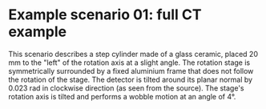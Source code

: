 # Example scenario 01: full CT example

This scenario describes a step cylinder made of a glass ceramic, placed 20 mm to the "left" of the rotation axis at a slight angle. The rotation stage is symmetrically surrounded by a fixed aluminium frame that does not follow the rotation of the stage. The detector is tilted around its planar normal by 0.023 rad in clockwise direction (as seen from the source). The stage's rotation axis is tilted and performs a wobble motion at an angle of 4°.